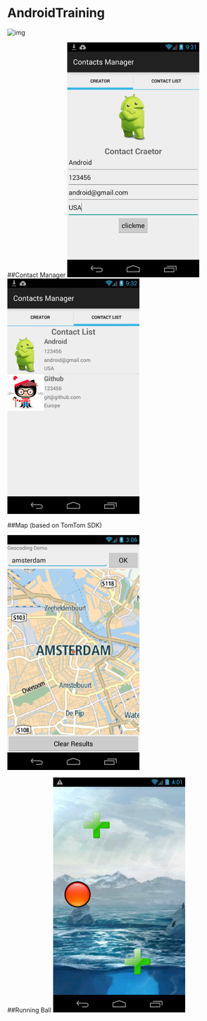 # AndroidTraining
![img](http://media2.giga.de/2013/05/Opera_Android-robog.png)

##Contact Manager
<img src="./image/demo1.png" alt="alt text" width="300">
<img src="./image/demo2.png" alt="alt text" width="300">

##Map (based on TomTom SDK)

<img src="./image/map.png" alt="alt text" width="300">

##Running Ball 
<img src="./image/demo4.png" alt="alt text" width="300">


